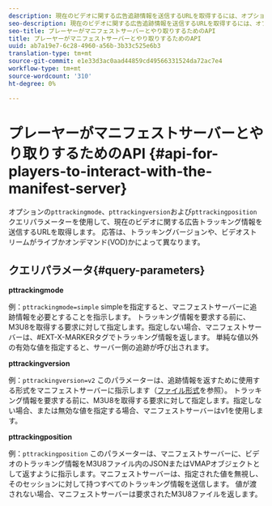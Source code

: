 ```yaml
---
description: 現在のビデオに関する広告追跡情報を送信するURLを取得するには、オプションのpttrackingmode、pttrackingversionおよびpttrackingpositionクエリパラメーターを使用します。 応答は、トラッキングバージョンや、ビデオストリームがライブかオンデマンド(VOD)かによって異なります。
seo-description: 現在のビデオに関する広告追跡情報を送信するURLを取得するには、オプションのpttrackingmode、pttrackingversionおよびpttrackingpositionクエリパラメーターを使用します。 応答は、トラッキングバージョンや、ビデオストリームがライブかオンデマンド(VOD)かによって異なります。
seo-title: プレーヤーがマニフェストサーバーとやり取りするためのAPI
title: プレーヤーがマニフェストサーバーとやり取りするためのAPI
uuid: ab7a19e7-6c28-4960-a56b-3b33c525e6b3
translation-type: tm+mt
source-git-commit: e1e33d3ac0aad44859cd49566331524da72ac7e4
workflow-type: tm+mt
source-wordcount: '310'
ht-degree: 0%

---
```



# プレーヤーがマニフェストサーバーとやり取りするためのAPI {#api-for-players-to-interact-with-the-manifest-server}

オプションの`pttrackingmode`、`pttrackingversion`および`pttrackingposition`クエリパラメーターを使用して、現在のビデオに関する広告トラッキング情報を送信するURLを取得します。 応答は、トラッキングバージョンや、ビデオストリームがライブかオンデマンド(VOD)かによって異なります。

## クエリパラメータ{#query-parameters}

**pttrackingmode**

例：`pttrackingmode=simple`
simpleを指定すると、マニフェストサーバーに追跡情報を必要とすることを指示します。
トラッキング情報を要求する前に、M3U8を取得する要求に対して指定します。指定しない場合、マニフェストサーバーは、#EXT-X-MARKERタグでトラッキング情報を返します。
単純な値以外の有効な値を指定すると、サーバー側の追跡が呼び出されます。

**pttrackingversion**

例：`pttrackingversion=v2`
このパラメーターは、追跡情報を返すために使用する形式をマニフェストサーバーに指示します（[ファイル形式](/help/primetime-ad-insertion/~old-msapi-topics/ms-list-file-formats/ms-api-file-formats.md)を参照）。
トラッキング情報を要求する前に、M3U8を取得する要求に対して指定します。指定しない場合、または無効な値を指定する場合、マニフェストサーバーはv1を使用します。

**pttrackingposition**

例：`pttrackingposition`
このパラメーターは、マニフェストサーバーに、ビデオのトラッキング情報をM3U8ファイル内のJSONまたはVMAPオブジェクトとして返すように指示します。マニフェストサーバーは、指定された値を無視し、そのセッションに対して持つすべてのトラッキング情報を送信します。 値が渡されない場合、マニフェストサーバーは要求されたM3U8ファイルを返します。
